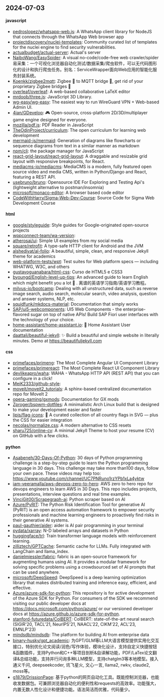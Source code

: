 ## 2024-07-03

#### javascript
* [pedroslopez/whatsapp-web.js](https://github.com/pedroslopez/whatsapp-web.js): A WhatsApp client library for NodeJS that connects through the WhatsApp Web browser app
* [projectdiscovery/nuclei-templates](https://github.com/projectdiscovery/nuclei-templates): Community curated list of templates for the nuclei engine to find security vulnerabilities.
* [actualbudget/actual-server](https://github.com/actualbudget/actual-server): Actual's server
* [NaiboWang/EasySpider](https://github.com/NaiboWang/EasySpider): A visual no-code/code-free web crawler/spider易采集：一个可视化浏览器自动化测试/数据采集/爬虫软件，可以无代码图形化的设计和执行爬虫任务。别名：ServiceWrapper面向Web应用的智能化服务封装系统。
* [Koenkk/zigbee2mqtt](https://github.com/Koenkk/zigbee2mqtt): Zigbee 🐝 to MQTT bridge 🌉, get rid of your proprietary Zigbee bridges 🔨
* [overleaf/overleaf](https://github.com/overleaf/overleaf): A web-based collaborative LaTeX editor
* [mrdoob/three.js](https://github.com/mrdoob/three.js): JavaScript 3D Library.
* [wg-easy/wg-easy](https://github.com/wg-easy/wg-easy): The easiest way to run WireGuard VPN + Web-based Admin UI.
* [4ian/GDevelop](https://github.com/4ian/GDevelop): 🎮 Open-source, cross-platform 2D/3D/multiplayer game engine designed for everyone.
* [mozilla/pdf.js](https://github.com/mozilla/pdf.js): PDF Reader in JavaScript
* [TheOdinProject/curriculum](https://github.com/TheOdinProject/curriculum): The open curriculum for learning web development
* [mermaid-js/mermaid](https://github.com/mermaid-js/mermaid): Generation of diagrams like flowcharts or sequence diagrams from text in a similar manner as markdown
* [npm/cli](https://github.com/npm/cli): the package manager for JavaScript
* [react-grid-layout/react-grid-layout](https://github.com/react-grid-layout/react-grid-layout): A draggable and resizable grid layout with responsive breakpoints, for React.
* [mediacms-io/mediacms](https://github.com/mediacms-io/mediacms): MediaCMS is a modern, fully featured open source video and media CMS, written in Python/Django and React, featuring a REST API.
* [usebruno/bruno](https://github.com/usebruno/bruno): Opensource IDE For Exploring and Testing Api's (lightweight alternative to postman/insomnia)
* [microsoft/monaco-editor](https://github.com/microsoft/monaco-editor): A browser based code editor
* [CodeWithHarry/Sigma-Web-Dev-Course](https://github.com/CodeWithHarry/Sigma-Web-Dev-Course): Source Code for Sigma Web Development Course

#### html
* [google/styleguide](https://github.com/google/styleguide): Style guides for Google-originated open-source projects
* [wppconnect-team/wa-version](https://github.com/wppconnect-team/wa-version): 
* [atherosai/ui](https://github.com/atherosai/ui): Simple UI examples from my social media
* [square/retrofit](https://github.com/square/retrofit): A type-safe HTTP client for Android and the JVM
* [alshedivat/al-folio](https://github.com/alshedivat/al-folio): A beautiful, simple, clean, and responsive Jekyll theme for academics
* [web-platform-tests/wpt](https://github.com/web-platform-tests/wpt): Test suites for Web platform specs — including WHATWG, W3C, and others
* [gustavoguanabara/html-css](https://github.com/gustavoguanabara/html-css): Curso de HTML5 e CSS3
* [byoungd/English-level-up-tips](https://github.com/byoungd/English-level-up-tips): An advanced guide to learn English which might benefit you a lot 🎉 . 离谱的英语学习指南/英语学习教程。
* [milvus-io/bootcamp](https://github.com/milvus-io/bootcamp): Dealing with all unstructured data, such as reverse image search, audio search, molecular search, video analysis, question and answer systems, NLP, etc.
* [squidfunk/mkdocs-material](https://github.com/squidfunk/mkdocs-material): Documentation that simply works
* [SAP/ui5-webcomponents](https://github.com/SAP/ui5-webcomponents): UI5 Web Components - the enterprise-flavored sugar on top of native APIs! Build SAP Fiori user interfaces with the technology of your choice.
* [home-assistant/home-assistant.io](https://github.com/home-assistant/home-assistant.io): 📘 Home Assistant User documentation
* [daattali/beautiful-jekyll](https://github.com/daattali/beautiful-jekyll): ✨ Build a beautiful and simple website in literally minutes. Demo at https://beautifuljekyll.com

#### css
* [primefaces/primeng](https://github.com/primefaces/primeng): The Most Complete Angular UI Component Library
* [primefaces/primereact](https://github.com/primefaces/primereact): The Most Complete React UI Component Library
* [devlikeapro/waha](https://github.com/devlikeapro/waha): WAHA - WhatsApp HTTP API (REST API) that you can configure in a click!
* [MeiK2333/github-style](https://github.com/MeiK2333/github-style): 
* [moveit/moveit2_tutorials](https://github.com/moveit/moveit2_tutorials): A sphinx-based centralized documentation repo for MoveIt 2
* [opera-gaming/gxmods](https://github.com/opera-gaming/gxmods): Documentation for GX mods
* [Zproger/bspwm-dotfiles](https://github.com/Zproger/bspwm-dotfiles): A minimalistic Arch Linux build that is designed to make your development easier and faster
* [lipis/flag-icons](https://github.com/lipis/flag-icons): 🎏 A curated collection of all country flags in SVG — plus the CSS for easier integration
* [necolas/normalize.css](https://github.com/necolas/normalize.css): A modern alternative to CSS resets
* [sharu725/online-cv](https://github.com/sharu725/online-cv): A minimal Jekyll Theme to host your resume (CV) on GitHub with a few clicks.

#### python
* [Asabeneh/30-Days-Of-Python](https://github.com/Asabeneh/30-Days-Of-Python): 30 days of Python programming challenge is a step-by-step guide to learn the Python programming language in 30 days. This challenge may take more than100 days, follow your own pace. These videos may help too: https://www.youtube.com/channel/UC7PNRuno1rzYPb1xLa4yktw
* [iam-veeramalla/aws-devops-zero-to-hero](https://github.com/iam-veeramalla/aws-devops-zero-to-hero): AWS zero to hero repo for devops engineers to learn AWS in 30 Days. This repo includes projects, presentations, interview questions and real time examples.
* [VinciGit00/Scrapegraph-ai](https://github.com/VinciGit00/Scrapegraph-ai): Python scraper based on AI
* [Azure/PyRIT](https://github.com/Azure/PyRIT): The Python Risk Identification Tool for generative AI (PyRIT) is an open access automation framework to empower security professionals and machine learning engineers to proactively find risks in their generative AI systems.
* [paul-gauthier/aider](https://github.com/paul-gauthier/aider): aider is AI pair programming in your terminal
* [pydata/xarray](https://github.com/pydata/xarray): N-D labeled arrays and datasets in Python
* [huggingface/trl](https://github.com/huggingface/trl): Train transformer language models with reinforcement learning.
* [zilliztech/GPTCache](https://github.com/zilliztech/GPTCache): Semantic cache for LLMs. Fully integrated with LangChain and llama_index.
* [danielmiessler/fabric](https://github.com/danielmiessler/fabric): fabric is an open-source framework for augmenting humans using AI. It provides a modular framework for solving specific problems using a crowdsourced set of AI prompts that can be used anywhere.
* [microsoft/DeepSpeed](https://github.com/microsoft/DeepSpeed): DeepSpeed is a deep learning optimization library that makes distributed training and inference easy, efficient, and effective.
* [Azure/azure-sdk-for-python](https://github.com/Azure/azure-sdk-for-python): This repository is for active development of the Azure SDK for Python. For consumers of the SDK we recommend visiting our public developer docs at https://docs.microsoft.com/python/azure/ or our versioned developer docs at https://azure.github.io/azure-sdk-for-python.
* [stanford-futuredata/ColBERT](https://github.com/stanford-futuredata/ColBERT): ColBERT: state-of-the-art neural search (SIGIR'20, TACL'21, NeurIPS'21, NAACL'22, CIKM'22, ACL'23, EMNLP'23)
* [mindsdb/mindsdb](https://github.com/mindsdb/mindsdb): The platform for building AI from enterprise data
* [binary-husky/gpt_academic](https://github.com/binary-husky/gpt_academic): 为GPT/GLM等LLM大语言模型提供实用化交互接口，特别优化论文阅读/润色/写作体验，模块化设计，支持自定义快捷按钮&函数插件，支持Python和C++等项目剖析&自译解功能，PDF/LaTex论文翻译&总结功能，支持并行问询多种LLM模型，支持chatglm3等本地模型。接入通义千问, deepseekcoder, 讯飞星火, 文心一言, llama2, rwkv, claude2, moss等。
* [g1879/DrissionPage](https://github.com/g1879/DrissionPage): 基于python的网页自动化工具。既能控制浏览器，也能收发数据包。可兼顾浏览器自动化的便利性和requests的高效率。功能强大，内置无数人性化设计和便捷功能。语法简洁而优雅，代码量少。
